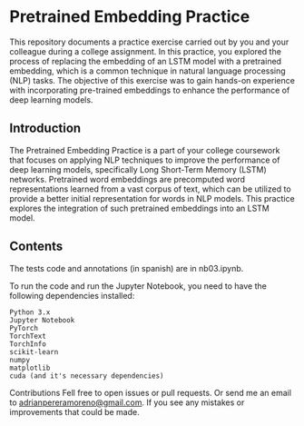 # Pretrained Embedding Practice

This repository documents a practice exercise carried out by you and your colleague during a college assignment. In this practice, you explored the process of replacing the embedding of an LSTM model with a pretrained embedding, which is a common technique in natural language processing (NLP) tasks. The objective of this exercise was to gain hands-on experience with incorporating pre-trained embeddings to enhance the performance of deep learning models.

## Introduction

The Pretrained Embedding Practice is a part of your college coursework that focuses on applying NLP techniques to improve the performance of deep learning models, specifically Long Short-Term Memory (LSTM) networks. Pretrained word embeddings are precomputed word representations learned from a vast corpus of text, which can be utilized to provide a better initial representation for words in NLP models. This practice explores the integration of such pretrained embeddings into an LSTM model.

## Contents

The tests code and annotations (in spanish) are in nb03.ipynb.

To run the code and run the Jupyter Notebook, you need to have the following dependencies installed:

    Python 3.x
    Jupyter Notebook
    PyTorch
    TorchText
    TorchInfo
    scikit-learn
    numpy
    matplotlib
    cuda (and it's necessary dependencies)

Contributions
Fell free to open issues or pull requests. Or send me an email to adrianpereramoreno@gmail.com. If you see any mistakes or improvements that could be made.
